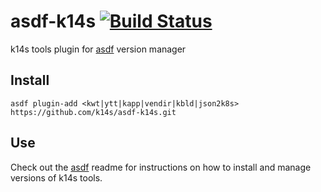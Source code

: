 # asdf-k14s [![Build Status](https://travis-ci.org/k14s/asdf-k14s.svg?branch=master)](https://travis-ci.org/k14s/asdf-k14s)
k14s tools plugin for [asdf](https://github.com/asdf-vm/asdf) version manager

## Install

```
asdf plugin-add <kwt|ytt|kapp|vendir|kbld|json2k8s> https://github.com/k14s/asdf-k14s.git
```

## Use

Check out the [asdf](https://github.com/asdf-vm/asdf) readme for instructions on how to install and manage versions of k14s tools.
